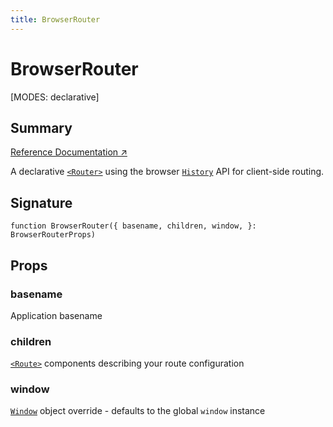 ```yaml
---
title: BrowserRouter
---
```


# BrowserRouter

<!--
⚠️ ⚠️ IMPORTANT ⚠️ ⚠️ 

Thank you for helping improve our documentation!

This file is auto-generated from the JSDoc comments in the source
code, so please edit the JSDoc comments in the file below and this
file will be re-generated once those changes are merged.

https://github.com/remix-run/react-router/blob/main/packages/react-router/lib/dom/lib.tsx
-->

[MODES: declarative]

## Summary

[Reference Documentation ↗](https://api.reactrouter.com/v7/functions/react_router.BrowserRouter.html)

A declarative [`<Router>`](../declarative-routers/Router) using the browser [`History`](https://developer.mozilla.org/en-US/docs/Web/API/History)
API for client-side routing.

## Signature

```tsx
function BrowserRouter({ basename, children, window, }: BrowserRouterProps)
```

## Props

### basename

Application basename

### children

[`<Route>`](../components/Route) components describing your route configuration

### window

[`Window`](https://developer.mozilla.org/en-US/docs/Web/API/Window) object override - defaults to the global `window` instance

